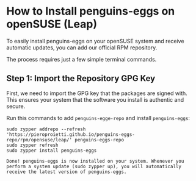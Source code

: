# How to Install penguins-eggs on openSUSE (Leap)
To easily install penguins-eggs on your openSUSE system and receive automatic updates, you can add our official RPM repository.

The process requires just a few simple terminal commands.

## Step 1: Import the Repository GPG Key
First, we need to import the GPG key that the packages are signed with. This ensures your system that the software you install is authentic and secure.

Run this commands to add `penguins-egge-repo` and install `penguins-eggs`:

```
sudo zypper addrepo --refresh 'https://pieroproietti.github.io/penguins-eggs-repo/rpm/opensuse/leap/' penguins-eggs-repo
sudo zypper refresh
sudo zypper install penguins-eggs
```

```
Done! penguins-eggs is now installed on your system. Whenever you perform a system update (sudo zypper up), you will automatically receive the latest version of penguins-eggs.